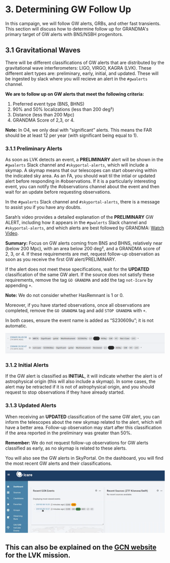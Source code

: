 # 3. Determining GW Follow Up

In this campaign, we will follow GW alerts, GRBs, and other fast transients. This section will discuss how to determine follow up for GRANDMA's primary target of GW alerts with BNS/NSBH progenitors.

## 3.1 Gravitational Waves 

There will be different classifications of GW alerts that are distributed by the gravitational wave interferometers: LIGO, VIRGO, KAGRA (LVK). These different alert types are: preliminary, early, initial, and updated. These will be ingested by slack where you will recieve an alert in the `#gwalerts` channel. 

**We are to follow up on GW alerts that meet the following criteria:**
1. Preferred event type (BNS, BHNS)
2. 90% and 50% localizations (less than 200 deg²)
3. Distance (less than 200 Mpc)
4. GRANDMA Score of 2,3, or 4. 

**Note:** In O4, we only deal with “significant” alerts. This means the FAR should be at least 12 per year (with significant being equal to 1).

### 3.1.1 Preliminary Alerts

As soon as LVK detects an event, a **PRELIMINARY** alert will be shown in the `#gwalerts` Slack channel and `#skyportal-alerts`, which will include a skymap. A skymap means that our telescopes can start observing within the indicated sky area. As an FA, you should wait til the intial or updated alert before responding in #observations. If it is a particularly interesting event, you can notify the #observations channel about the event and then wait for an update before requesting observations. 

In the `#gwalerts` Slack channel and `#skyportal-alerts`, there is a message to assist you if you have any doubts.

Sarah’s video provides a detailed explanation of the **PRELIMINARY** GW ALERT, including how it appears in the `#gwalerts` Slack channel and `#skyportal-alerts`, and which alerts are best followed by GRANDMA: [Watch Video](https://www.youtube.com/watch?v=b0HGRygGzrE). 

**Summary:** Focus on GW alerts coming from BNS and BHNS, relatively near (below 200 Mpc), with an area below 200 deg², and a GRANDMA score of 2, 3, or 4. If these requirements are met, request follow-up observation as soon as you receive the first GW alert/PRELIMINARY.

If the alert does not meet these specifications, wait for the **UPDATED** classification of the same GW alert. If the source does not satisfy these requirements, remove the tag `GO GRANDMA` and add the tag `not-Icare` by appending `+`.

**Note:** We do not consider whether HasRemnant is 1 or 0.

Moreover, if you have started observations, once all observations are completed, remove the `GO GRANDMA` tag and add `STOP GRANDMA` with `+`.

In both cases, ensure the event name is added as “S230609u”; it is not automatic.

![Checking Alerts 1](media/check_ss1.png)

### 3.1.2 Initial Alerts

If the GW alert is classified as **INITIAL**, it will indicate whether the alert is of astrophysical origin (this will also include a skymap). In some cases, the alert may be retracted if it is not of astrophysical origin, and you should request to stop observations if they have already started.

### 3.1.3 Updated Alerts

When receiving an **UPDATED** classification of the same GW alert, you can inform the telescopes about the new skymap related to the alert, which will have a better area. Follow-up observation may start after this classification if the area reported in the preliminary was greater than 50%.

**Remember:** We do not request follow-up observations for GW alerts classified as early, as no skymap is related to these alerts.

You will also see the GW alerts in SkyPortal. On the dashboard, you will find the most recent GW alerts and their classifications.

![Checking Alerts 2](media/check_ss2.png)

## This can also be explained on the [GCN website](https://gcn.nasa.gov/missions/lvk) for the LVK mission.



